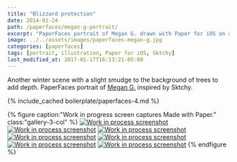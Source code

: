 ```yaml
---
title: "Blizzard protection"
date: 2014-01-24
path: /paperfaces/megan-g-portrait/
excerpt: "PaperFaces portrait of Megan G. drawn with Paper for iOS on an iPad."
image: ../../assets/images/paperfaces-megan-g.jpg
categories: [paperfaces]
tags: [portrait, illustration, Paper for iOS, Sktchy]
last_modified_at: 2017-01-17T16:13:21-05:00
---
```


Another winter scene with a slight smudge to the background of trees to add depth. PaperFaces portrait of [Megan G.](https://sktchy.com/ZRLqgC) inspired by Sktchy.

{% include_cached boilerplate/paperfaces-4.md %}

{% figure caption:"Work in progress screen captures Made with Paper." class:"gallery-3-col" %}
[![Work in process screenshot](../../assets/images/paperfaces-megan-g-process-1-600.jpg)](../../assets/images/paperfaces-megan-g-process-1-lg.jpg)
[![Work in process screenshot](../../assets/images/paperfaces-megan-g-process-2-600.jpg)](../../assets/images/paperfaces-megan-g-process-2-lg.jpg)
[![Work in process screenshot](../../assets/images/paperfaces-megan-g-process-3-600.jpg)](../../assets/images/paperfaces-megan-g-process-3-lg.jpg)
[![Work in process screenshot](../../assets/images/paperfaces-megan-g-process-4-600.jpg)](../../assets/images/paperfaces-megan-g-process-4-lg.jpg)
[![Work in process screenshot](../../assets/images/paperfaces-megan-g-process-5-600.jpg)](../../assets/images/paperfaces-megan-g-process-5-lg.jpg)
[![Work in process screenshot](../../assets/images/paperfaces-megan-g-process-6-600.jpg)](../../assets/images/paperfaces-megan-g-process-6-lg.jpg)
[![Work in process screenshot](../../assets/images/paperfaces-megan-g-process-7-600.jpg)](../../assets/images/paperfaces-megan-g-process-7-lg.jpg)
{% endfigure %}
